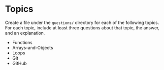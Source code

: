 # Topics

Create a file under the `questions/` directory for each of the following topics. For each topic, include at least three questions about that topic, the answer, and an explanation.

- Functions
- Arrays-and-Objects
- Loops
- Git
- GitHub
